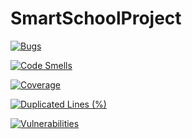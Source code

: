 # SmartSchoolProject
[![Bugs](https://sonarcloud.io/api/project_badges/measure?project=rlrpara_SmartSchoolProject&metric=bugs)](https://sonarcloud.io/dashboard?id=rlrpara_SmartSchoolProject)

[![Code Smells](https://sonarcloud.io/api/project_badges/measure?project=rlrpara_SmartSchoolProject&metric=code_smells)](https://sonarcloud.io/dashboard?id=rlrpara_SmartSchoolProject)

[![Coverage](https://sonarcloud.io/api/project_badges/measure?project=rlrpara_SmartSchoolProject&metric=coverage)](https://sonarcloud.io/dashboard?id=rlrpara_SmartSchoolProject)

[![Duplicated Lines (%)](https://sonarcloud.io/api/project_badges/measure?project=rlrpara_SmartSchoolProject&metric=duplicated_lines_density)](https://sonarcloud.io/dashboard?id=rlrpara_SmartSchoolProject)

[![Vulnerabilities](https://sonarcloud.io/api/project_badges/measure?project=rlrpara_SmartSchoolProject&metric=vulnerabilities)](https://sonarcloud.io/dashboard?id=rlrpara_SmartSchoolProject)
